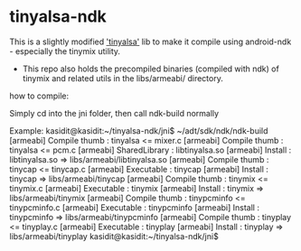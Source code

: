 tinyalsa-ndk
===========

This is a slightly modified ['tinyalsa'](https://github.com/tinyalsa/tinyalsa) lib to make it compile using android-ndk - especially the tinymix utility.

- This repo also holds the precompiled binaries (compiled with ndk) of tinymix and related utils in the libs/armeabi/ directory.

how to compile:

Simply cd into the jni folder, then call ndk-build normally

Example:
kasidit@kasidit:~/tinyalsa-ndk/jni$ ~/adt/sdk/ndk/ndk-build
[armeabi] Compile thumb  : tinyalsa <= mixer.c
[armeabi] Compile thumb  : tinyalsa <= pcm.c
[armeabi] SharedLibrary  : libtinyalsa.so
[armeabi] Install        : libtinyalsa.so => libs/armeabi/libtinyalsa.so
[armeabi] Compile thumb  : tinycap <= tinycap.c
[armeabi] Executable     : tinycap
[armeabi] Install        : tinycap => libs/armeabi/tinycap
[armeabi] Compile thumb  : tinymix <= tinymix.c
[armeabi] Executable     : tinymix
[armeabi] Install        : tinymix => libs/armeabi/tinymix
[armeabi] Compile thumb  : tinypcminfo <= tinypcminfo.c
[armeabi] Executable     : tinypcminfo
[armeabi] Install        : tinypcminfo => libs/armeabi/tinypcminfo
[armeabi] Compile thumb  : tinyplay <= tinyplay.c
[armeabi] Executable     : tinyplay
[armeabi] Install        : tinyplay => libs/armeabi/tinyplay
kasidit@kasidit:~/tinyalsa-ndk/jni$ 